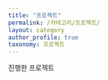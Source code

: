 ```yaml
---
title: "프로젝트"
permalink: /카테고리/프로젝트/
layout: category
author_profile: true
taxonomy: 프로젝트
---
```


진행한 프로젝트
